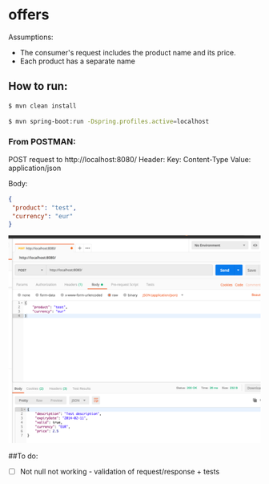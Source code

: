 # offers


Assumptions:

- The consumer's request includes the product name and its price. 
- Each product has a separate name

## How to run: 

```sh 
$ mvn clean install
```

```sh
$ mvn spring-boot:run -Dspring.profiles.active=localhost
```


### From POSTMAN: 

   POST request to http://localhost:8080/
    Header:
     Key: Content-Type 
     Value: application/json
     
   Body: 

   ```json
{
	"product": "test",
	"currency": "eur"
}
   ```

![postman](./screenshot.png?raw=true "Postman")

##To do:
-[ ] Not null not working - validation of request/response + tests
